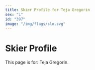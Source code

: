 ```yaml
---
title: Skier Profile for Teja Gregorin
sex: "L"
id: "397"
image: "/img/flags/slo.svg" 
---
```


# Skier Profile

This page is for: Teja Gregorin.
    